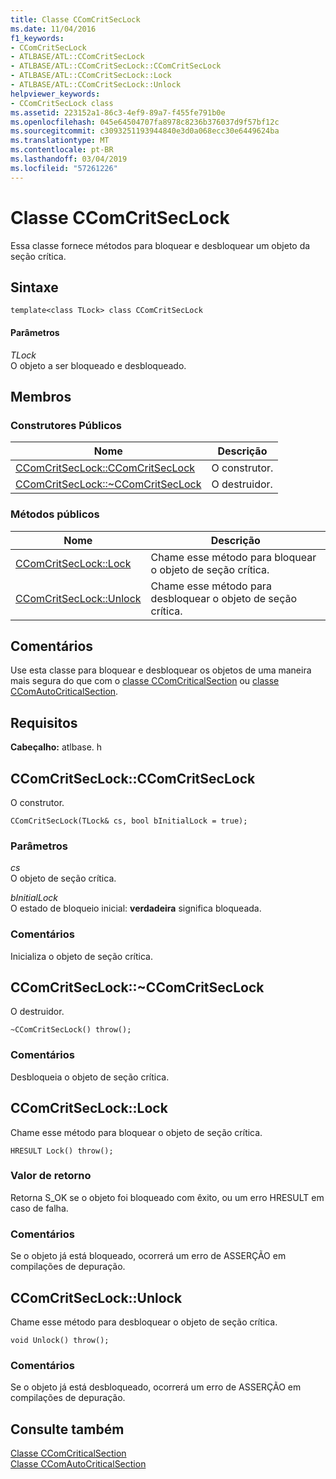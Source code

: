 ```yaml
---
title: Classe CComCritSecLock
ms.date: 11/04/2016
f1_keywords:
- CComCritSecLock
- ATLBASE/ATL::CComCritSecLock
- ATLBASE/ATL::CComCritSecLock::CComCritSecLock
- ATLBASE/ATL::CComCritSecLock::Lock
- ATLBASE/ATL::CComCritSecLock::Unlock
helpviewer_keywords:
- CComCritSecLock class
ms.assetid: 223152a1-86c3-4ef9-89a7-f455fe791b0e
ms.openlocfilehash: 045e64504707fa8978c8236b376037d9f57bf12c
ms.sourcegitcommit: c3093251193944840e3d0a068ecc30e6449624ba
ms.translationtype: MT
ms.contentlocale: pt-BR
ms.lasthandoff: 03/04/2019
ms.locfileid: "57261226"
---
```

# <a name="ccomcritseclock-class"></a>Classe CComCritSecLock

Essa classe fornece métodos para bloquear e desbloquear um objeto da seção crítica.

## <a name="syntax"></a>Sintaxe

```
template<class TLock> class CComCritSecLock
```

#### <a name="parameters"></a>Parâmetros

*TLock*<br/>
O objeto a ser bloqueado e desbloqueado.

## <a name="members"></a>Membros

### <a name="public-constructors"></a>Construtores Públicos

|Nome|Descrição|
|----------|-----------------|
|[CComCritSecLock::CComCritSecLock](#ctor)|O construtor.|
|[CComCritSecLock::~CComCritSecLock](#dtor)|O destruidor.|

### <a name="public-methods"></a>Métodos públicos

|Nome|Descrição|
|----------|-----------------|
|[CComCritSecLock::Lock](#lock)|Chame esse método para bloquear o objeto de seção crítica.|
|[CComCritSecLock::Unlock](#unlock)|Chame esse método para desbloquear o objeto de seção crítica.|

## <a name="remarks"></a>Comentários

Use esta classe para bloquear e desbloquear os objetos de uma maneira mais segura do que com o [classe CComCriticalSection](../../atl/reference/ccomcriticalsection-class.md) ou [classe CComAutoCriticalSection](../../atl/reference/ccomautocriticalsection-class.md).

## <a name="requirements"></a>Requisitos

**Cabeçalho:** atlbase. h

##  <a name="ctor"></a>  CComCritSecLock::CComCritSecLock

O construtor.

```
CComCritSecLock(TLock& cs, bool bInitialLock = true);
```

### <a name="parameters"></a>Parâmetros

*cs*<br/>
O objeto de seção crítica.

*bInitialLock*<br/>
O estado de bloqueio inicial: **verdadeira** significa bloqueada.

### <a name="remarks"></a>Comentários

Inicializa o objeto de seção crítica.

##  <a name="dtor"></a>  CComCritSecLock::~CComCritSecLock

O destruidor.

```
~CComCritSecLock() throw();
```

### <a name="remarks"></a>Comentários

Desbloqueia o objeto de seção crítica.

##  <a name="lock"></a>  CComCritSecLock::Lock

Chame esse método para bloquear o objeto de seção crítica.

```
HRESULT Lock() throw();
```

### <a name="return-value"></a>Valor de retorno

Retorna S_OK se o objeto foi bloqueado com êxito, ou um erro HRESULT em caso de falha.

### <a name="remarks"></a>Comentários

Se o objeto já está bloqueado, ocorrerá um erro de ASSERÇÃO em compilações de depuração.

##  <a name="unlock"></a>  CComCritSecLock::Unlock

Chame esse método para desbloquear o objeto de seção crítica.

```
void Unlock() throw();
```

### <a name="remarks"></a>Comentários

Se o objeto já está desbloqueado, ocorrerá um erro de ASSERÇÃO em compilações de depuração.

## <a name="see-also"></a>Consulte também

[Classe CComCriticalSection](../../atl/reference/ccomcriticalsection-class.md)<br/>
[Classe CComAutoCriticalSection](../../atl/reference/ccomautocriticalsection-class.md)
